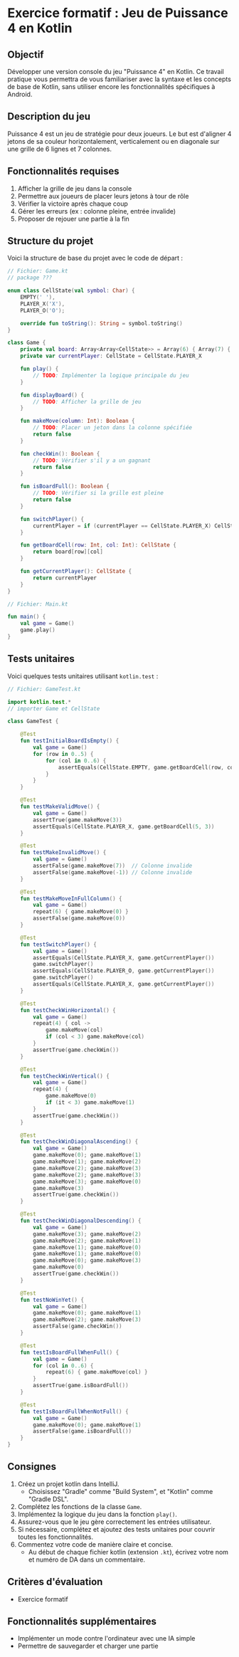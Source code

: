 # Exercice formatif : Jeu de Puissance 4 en Kotlin

## Objectif

Développer une version console du jeu "Puissance 4" en Kotlin. Ce travail pratique vous permettra de vous familiariser
avec la syntaxe et les concepts de base de Kotlin, sans utiliser encore les fonctionnalités spécifiques à Android.

## Description du jeu

Puissance 4 est un jeu de stratégie pour deux joueurs. Le but est d'aligner 4 jetons de sa couleur horizontalement,
verticalement ou en diagonale sur une grille de 6 lignes et 7 colonnes.

## Fonctionnalités requises

1. Afficher la grille de jeu dans la console
2. Permettre aux joueurs de placer leurs jetons à tour de rôle
3. Vérifier la victoire après chaque coup
4. Gérer les erreurs (ex : colonne pleine, entrée invalide)
5. Proposer de rejouer une partie à la fin

## Structure du projet

Voici la structure de base du projet avec le code de départ :

```kotlin
// Fichier: Game.kt
// package ???

enum class CellState(val symbol: Char) {
    EMPTY(' '),
    PLAYER_X('X'),
    PLAYER_O('O');

    override fun toString(): String = symbol.toString()
}

class Game {
    private val board: Array<Array<CellState>> = Array(6) { Array(7) { CellState.EMPTY } }
    private var currentPlayer: CellState = CellState.PLAYER_X

    fun play() {
        // TODO: Implémenter la logique principale du jeu
    }

    fun displayBoard() {
        // TODO: Afficher la grille de jeu
    }

    fun makeMove(column: Int): Boolean {
        // TODO: Placer un jeton dans la colonne spécifiée
        return false
    }

    fun checkWin(): Boolean {
        // TODO: Vérifier s'il y a un gagnant
        return false
    }

    fun isBoardFull(): Boolean {
        // TODO: Vérifier si la grille est pleine
        return false
    }

    fun switchPlayer() {
        currentPlayer = if (currentPlayer == CellState.PLAYER_X) CellState.PLAYER_O else CellState.PLAYER_X
    }

    fun getBoardCell(row: Int, col: Int): CellState {
        return board[row][col]
    }

    fun getCurrentPlayer(): CellState {
        return currentPlayer
    }
}

// Fichier: Main.kt

fun main() {
    val game = Game()
    game.play()
}
```

## Tests unitaires

Voici quelques tests unitaires utilisant `kotlin.test` :

```kotlin
// Fichier: GameTest.kt

import kotlin.test.*
// importer Game et CellState

class GameTest {

    @Test
    fun testInitialBoardIsEmpty() {
        val game = Game()
        for (row in 0..5) {
            for (col in 0..6) {
                assertEquals(CellState.EMPTY, game.getBoardCell(row, col))
            }
        }
    }

    @Test
    fun testMakeValidMove() {
        val game = Game()
        assertTrue(game.makeMove(3))
        assertEquals(CellState.PLAYER_X, game.getBoardCell(5, 3))
    }

    @Test
    fun testMakeInvalidMove() {
        val game = Game()
        assertFalse(game.makeMove(7))  // Colonne invalide
        assertFalse(game.makeMove(-1)) // Colonne invalide
    }

    @Test
    fun testMakeMoveInFullColumn() {
        val game = Game()
        repeat(6) { game.makeMove(0) }
        assertFalse(game.makeMove(0))
    }

    @Test
    fun testSwitchPlayer() {
        val game = Game()
        assertEquals(CellState.PLAYER_X, game.getCurrentPlayer())
        game.switchPlayer()
        assertEquals(CellState.PLAYER_O, game.getCurrentPlayer())
        game.switchPlayer()
        assertEquals(CellState.PLAYER_X, game.getCurrentPlayer())
    }

    @Test
    fun testCheckWinHorizontal() {
        val game = Game()
        repeat(4) { col ->
            game.makeMove(col)
            if (col < 3) game.makeMove(col)
        }
        assertTrue(game.checkWin())
    }

    @Test
    fun testCheckWinVertical() {
        val game = Game()
        repeat(4) {
            game.makeMove(0)
            if (it < 3) game.makeMove(1)
        }
        assertTrue(game.checkWin())
    }

    @Test
    fun testCheckWinDiagonalAscending() {
        val game = Game()
        game.makeMove(0); game.makeMove(1)
        game.makeMove(1); game.makeMove(2)
        game.makeMove(2); game.makeMove(3)
        game.makeMove(2); game.makeMove(3)
        game.makeMove(3); game.makeMove(0)
        game.makeMove(3)
        assertTrue(game.checkWin())
    }

    @Test
    fun testCheckWinDiagonalDescending() {
        val game = Game()
        game.makeMove(3); game.makeMove(2)
        game.makeMove(2); game.makeMove(1)
        game.makeMove(1); game.makeMove(0)
        game.makeMove(1); game.makeMove(0)
        game.makeMove(0); game.makeMove(3)
        game.makeMove(0)
        assertTrue(game.checkWin())
    }

    @Test
    fun testNoWinYet() {
        val game = Game()
        game.makeMove(0); game.makeMove(1)
        game.makeMove(2); game.makeMove(3)
        assertFalse(game.checkWin())
    }

    @Test
    fun testIsBoardFullWhenFull() {
        val game = Game()
        for (col in 0..6) {
            repeat(6) { game.makeMove(col) }
        }
        assertTrue(game.isBoardFull())
    }

    @Test
    fun testIsBoardFullWhenNotFull() {
        val game = Game()
        game.makeMove(0); game.makeMove(1)
        assertFalse(game.isBoardFull())
    }
}
```

## Consignes

1. Créez un projet kotlin dans IntelliJ.
   - Choisissez "Gradle" comme "Build System", et "Kotlin" comme "Gradle DSL".
2. Complétez les fonctions de la classe `Game`.
3. Implémentez la logique du jeu dans la fonction `play()`.
4. Assurez-vous que le jeu gère correctement les entrées utilisateur.
5. Si nécessaire, complétez et ajoutez des tests unitaires pour couvrir toutes les fonctionnalités.
6. Commentez votre code de manière claire et concise.
   - Au début de chaque fichier kotlin (extension `.kt`), écrivez votre nom et numéro de DA dans un commentaire.

## Critères d'évaluation

- Exercice formatif

## Fonctionnalités supplémentaires

- Implémenter un mode contre l'ordinateur avec une IA simple
- Permettre de sauvegarder et charger une partie
